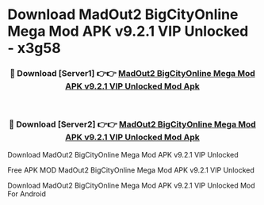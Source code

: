 # Download MadOut2 BigCityOnline Mega Mod APK v9.2.1 VIP Unlocked - x3g58



<div align="center">
<h3>🔴 Download [Server1] 👉👉 <a href="https://momento.my/?title=MadOut2_BigCityOnline_Mega_Mod_APK_v9.2.1_VIP_Unlocked">MadOut2 BigCityOnline Mega Mod APK v9.2.1 VIP Unlocked Mod Apk</a></h3><br>

<h3>🔴 Download [Server2] 👉👉 <a href="https://momento.my/?title=MadOut2_BigCityOnline_Mega_Mod_APK_v9.2.1_VIP_Unlocked">MadOut2 BigCityOnline Mega Mod APK v9.2.1 VIP Unlocked Mod Apk</a></h3>
</div>



Download MadOut2 BigCityOnline Mega Mod APK v9.2.1 VIP Unlocked 

Free APK MOD MadOut2 BigCityOnline Mega Mod APK v9.2.1 VIP Unlocked 

Download MadOut2 BigCityOnline Mega Mod APK v9.2.1 VIP Unlocked Mod For Android
